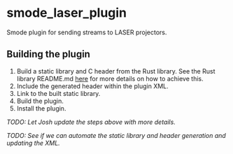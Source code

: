 # smode_laser_plugin

Smode plugin for sending streams to LASER projectors.

## Building the plugin

1. Build a static library and C header from the Rust library. See the Rust
   library README.md [here][1] for more details on how to achieve this.
2. Include the generated header within the plugin XML.
3. Link to the built static library.
4. Build the plugin.
5. Install the plugin.

*TODO: Let Josh update the steps above with more details.*

*TODO: See if we can automate the static library and header generation and
updating the XML.*

[1]: "./smode_laser_plugin/README.md"
